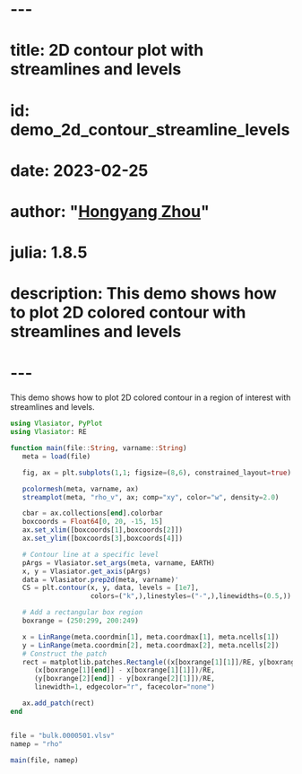# ---
# title: 2D contour plot with streamlines and levels
# id: demo_2d_contour_streamline_levels
# date: 2023-02-25
# author: "[Hongyang Zhou](https://github.com/henry2004y)"
# julia: 1.8.5
# description: This demo shows how to plot 2D colored contour with streamlines and levels
# ---

This demo shows how to plot 2D colored contour in a region of interest with streamlines and levels.
```julia
using Vlasiator, PyPlot
using Vlasiator: RE

function main(file::String, varname::String)
   meta = load(file)

   fig, ax = plt.subplots(1,1; figsize=(8,6), constrained_layout=true)

   pcolormesh(meta, varname, ax)
   streamplot(meta, "rho_v", ax; comp="xy", color="w", density=2.0)

   cbar = ax.collections[end].colorbar
   boxcoords = Float64[0, 20, -15, 15]
   ax.set_xlim([boxcoords[1],boxcoords[2]])
   ax.set_ylim([boxcoords[3],boxcoords[4]])

   # Contour line at a specific level
   pArgs = Vlasiator.set_args(meta, varname, EARTH)
   x, y = Vlasiator.get_axis(pArgs)
   data = Vlasiator.prep2d(meta, varname)'
   CS = plt.contour(x, y, data, levels = [1e7],
                    colors=("k",),linestyles=("-",),linewidths=(0.5,))

   # Add a rectangular box region
   boxrange = (250:299, 200:249)

   x = LinRange(meta.coordmin[1], meta.coordmax[1], meta.ncells[1])
   y = LinRange(meta.coordmin[2], meta.coordmax[2], meta.ncells[2])
   # Construct the patch
   rect = matplotlib.patches.Rectangle((x[boxrange[1][1]]/RE, y[boxrange[2][1]]/RE),
      (x[boxrange[1][end]] - x[boxrange[1][1]])/RE,
      (y[boxrange[2][end]] - y[boxrange[2][1]])/RE,
      linewidth=1, edgecolor="r", facecolor="none")

   ax.add_patch(rect)
end


file = "bulk.0000501.vlsv"
nameρ = "rho"

main(file, nameρ)
```